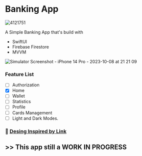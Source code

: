 # Banking App

![4121751](https://github.com/shawaf/SwiftUI-BankingApp/assets/6817107/ca638824-540a-4547-9794-8a9c18678bbd)

A Simple Banking App that's build with 
- SwiftUI 
- Firebase Firestore
- MVVM

![Simulator Screenshot - iPhone 14 Pro - 2023-10-08 at 21 21 09](https://github.com/shawaf/SwiftUI-BankingApp/assets/6817107/491be09d-a590-46a8-a1c4-6d14438fbf9c)


### Feature List 
- [ ] Authorization
- [X] Home
- [ ] Wallet
- [ ] Statistics
- [ ] Profile
- [ ] Cards Management
- [ ] Light and Dark Modes.

### :art: [Desing Inspired by Link](https://dribbble.com/shots/14828147-money-management?utm_source=Clipboard_Shot&utm_campaign=arcimaryam&utm_content=money%20management&utm_medium=Social_Share&utm_source=Clipboard_Shot&utm_campaign=arcimaryam&utm_content=money%20management&utm_medium=Social_Share)

## >> This app still a WORK IN PROGRESS
